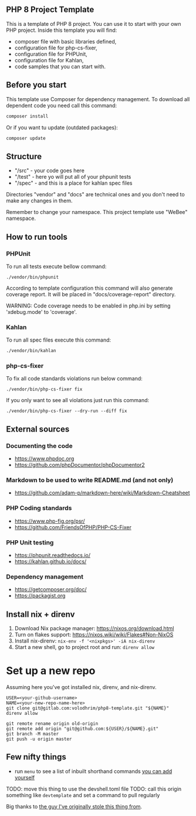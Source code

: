 ## PHP 8 Project Template

This is a template of PHP 8 project. You can use it to start with your own PHP project.
Inside this template you will find:
* composer file with basic libraries defined,
* configuration file for php-cs-fixer,
* configuration file for PHPUnit,
* configuration file for Kahlan,
* code samples that you can start with.

## Before you start
This template use Composer for dependency management. To download all dependent code you need call this command:
```bash
composer install
```

Or if you want tu update (outdated packages):
```bash
composer update
```

## Structure

* "/src" - your code goes here
* "/test" - here yo will put all of your phpunit tests
* "/spec" - and this is a place for kahlan spec files

Directories "vendor" and "docs" are technical ones and you don't need to make any changes in them.

Remember to change your namespace. This project template use "WeBee" namespace.

## How to run tools
### PHPUnit
To run all tests execute bellow command:
```
./vendor/bin/phpunit
```
According to template configuration this command will also generate coverage report. It will be placed in "docs/coverage-report" directory.

WARNING: Code coverage needs to be enabled in php.ini by setting 'xdebug.mode' to 'coverage'.

### Kahlan
To run all spec files execute this command:
```bash
./vendor/bin/kahlan
```

### php-cs-fixer
To fix all code standards violations run below command:
```
./vendor/bin/php-cs-fixer fix
```

If you only want to see all violations just run this command:
```
./vendor/bin/php-cs-fixer --dry-run --diff fix
```

## External sources
### Documenting the code
* https://www.phpdoc.org
* https://github.com/phpDocumentor/phpDocumentor2

### Markdown to be used to write README.md (and not only)
* https://github.com/adam-p/markdown-here/wiki/Markdown-Cheatsheet

### PHP Coding standards
* https://www.php-fig.org/psr/
* https://github.com/FriendsOfPHP/PHP-CS-Fixer

### PHP Unit testing
* https://phpunit.readthedocs.io/
* https://kahlan.github.io/docs/

### Dependency management
* https://getcomposer.org/doc/
* https://packagist.org

## Install nix + direnv

1. Download Nix package manager: https://nixos.org/download.html
2. Turn on flakes support: https://nixos.wiki/wiki/Flakes#Non-NixOS
3. Install nix-direnv: `nix-env -f '<nixpkgs>' -iA nix-direnv`
4. Start a new shell, go to project root and run: `direnv allow`

# Set up a new repo

Assuming here you've got installed nix, direnv, and nix-direnv.

```
USER=<your-github-username>
NAME=<your-new-repo-name-here>
git clone git@gitlab.com:volodhrim/php8-template.git "${NAME}"
direnv allow

git remote rename origin old-origin
git remote add origin "git@github.com:${USER}/${NAME}.git"
git branch -M master
git push -u origin master

```

## Few nifty things

- run `menu` to see a list of inbuilt shorthand commands [you can add
  yourself](https://github.com/numtide/devshell/blob/master/docs/getting_started.md)

TODO: move this thing to use the devshell.toml file
TODO: call this origin something like `devtemplate` and set a command to pull regularly


Big thanks to [the guy I've originally stole this thing from](https://github.com/adam-webee/php8-base-project).
